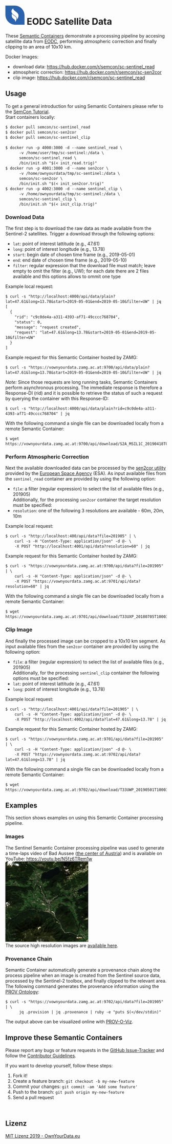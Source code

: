 # <img src="https://github.com/sem-con/sc-sentinel/raw/master/assets/images/oyd_blue.png" width="60"> EODC Satellite Data    
These [Semantic Containers](https://www.ownyourdata.eu/semcon) demonstrate a processing pipeline by accesing satellite data from [EODC](https://eodc.eu), performing atmospheric correction and finally clipping to an area of 10x10 km.    

Docker Images:    
* download data: https://hub.docker.com/r/semcon/sc-sentinel_read    
* atmospheric correction: https://hub.docker.com/r/semcon/sc-sen2cor
* clip image: https://hub.docker.com/r/semcon/sc-sentinel_read    

## Usage   
To get a general introduction for using Semantic Containers please refer to the [SemCon Tutorial](https://github.com/sem-con/Tutorials).    
Start containers locally:    
```
$ docker pull semcon/sc-sentinel_read
$ docker pull semcon/sc-sen2cor
$ docker pull semcon/sc-sentinel_clip

$ docker run -p 4000:3000 -d --name sentinel_read \
      -v /home/user/tmp/sc-sentinel:/data \ 
      semcon/sc-sentinel_read \
      /bin/init.sh "$(< init_read.trig)"
$ docker run -p 4001:3000 -d --name sen2cor \
      -v /home/ownyourdata/tmp/sc-sentinel:/data \
      semcon/sc-sen2cor \
      /bin/init.sh "$(< init_sen2cor.trig)"
$ docker run -p 4002:3000 -d --name sentinel_clip \
      -v /home/ownyourdata/tmp/sc-sentinel:/data \
      semcon/sc-sentinel_clip \
      /bin/init.sh "$(< init_clip.trig)"
```    

### Download Data    
The first step is to download the raw data as made available from the Sentinel-2 satellites. Trigger a download through the following options:    
* `lat`: point of interest lattitude (e.g., 47.61)    
* `long`: point of interest longitude (e.g., 13.78)    
* `start`: begin date of chosen time frame (e.g., 2019-05-01)    
* `end`: end date of chosen time frame (e.g., 2019-05-10)    
* `filter`: regular expression that the download file must match; leave empty to omit the filter (e.g., UW); for each date there are 2 files available and this options allows to ommit one type    

Example local request:    
```
$ curl -s "http://localhost:4000/api/data/plain?lat=47.61&long=13.78&start=2019-05-01&end=2019-05-10&filter=UW" | jq
[
  {
    "rid": "c9c0de4a-a311-4393-af71-49cccc768704",
    "status": 0,
    "message": "request created",
    "request": "lat=47.61&long=13.78&start=2019-05-01&end=2019-05-10&filter=UW"
  }
]
```   
Example request for this Semantic Container hosted by ZAMG:    
```
$ curl -s "https://vownyourdata.zamg.ac.at:9700/api/data/plain?lat=47.61&long=13.78&start=2019-05-01&end=2019-05-10&filter=UW" | jq
```    

_Note:_ Since those requests are long running tasks, Semantic Containers perform asynchronous processing. The immediate response is therefore a Response-DI (rid) and it is possible to retrieve the status of such a request by querying the container with this Response-ID:    
```
$ curl -s "http://localhost:4000/api/data/plain?rid=c9c0de4a-a311-4393-af71-49cccc768704" | jq
```   


With the following command a single file can be downloaded locally from a remote Semantic Container:    
```
$ wget https://vownyourdata.zamg.ac.at:9700/api/download/S2A_MSIL1C_20190418T095031_N0207_R079_T33UXP_20190418T115043.zip
```    

### Perform Atmospheric Correction    
Next the available downloaded data can be processed by the [sen2cor utility](http://step.esa.int/main/toolboxes/sentinel-2-toolbox/) provided by the [European Space Agency](https://www.esa.int/ESA) (ESA). As input available files from the `sentinel_read` container are provided by using the following option:    
* `file`: a filter (regular expression) to select the list of available files (e.g., 201905)    
Additionally, for the processing `sen2cor` container the target resolution must be specified:    
* `resolution`: one of the following 3 resolutions are available - 60m, 20m, 10m    

Example local request:   
```
$ curl -s "http://localhost:400/api/data?file=201905" | \ 
    curl -s -H "Content-Type: application/json" -d @- \
    -X POST "http://localhost:4001/api/data?resolution=60" | jq
```   
Example request for this Semantic Container hosted by ZAMG:    
```
$ curl -s "https://vownyourdata.zamg.ac.at:9700/api/data?file=201905" | \ 
    curl -s -H "Content-Type: application/json" -d @- \
    -X POST "https://vownyourdata.zamg.ac.at:9701/api/data?resolution=60" | jq
```    
With the following command a single file can be downloaded locally from a remote Semantic Container:    
```
$ wget https://vownyourdata.zamg.ac.at:9701/api/download/T33UXP_20180705T100031_TCI_60m.jp2
```    

### Clip Image    
And finally the processed image can be cropped to a 10x10 km segment. As input available files from the `sen2cor` container are provided by using the following option:    
* `file`: a filter (regular expression) to select the list of available files (e.g., 201905)    
Additionally, for the processing `sentinel_clip` container the following options must be specified:    
* `lat`: point of interest lattitude (e.g., 47.61)    
* `long`: point of interest longitude (e.g., 13.78)    

Example local request:   
```
$ curl -s "http://localhost:4001/api/data?file=201905" | \ 
    curl -s -H "Content-Type: application/json" -d @- \
    -X POST "http://localhost:4002/api/data?lat=47.61&long=13.78" | jq
```   
Example request for this Semantic Container hosted by ZAMG:    
```
$ curl -s "https://vownyourdata.zamg.ac.at:9701/api/data?file=201905" | \ 
    curl -s -H "Content-Type: application/json" -d @- \
    -X POST "https://vownyourdata.zamg.ac.at:9702/api/data?lat=47.61&long=13.78" | jq
```    
With the following command a single file can be downloaded locally from a remote Semantic Container:    
```
$ wget https://vownyourdata.zamg.ac.at:9702/api/download/T33UWP_20190501T100031_TCI_60m.png
```    

## Examples    
This section shows examples on using this Semantic Container processing pipeline.    

### Images    
The Sentinel Semantic Container processing pipeline was used to generate a time-laps video of Bad Aussee ([the center of Austria](https://de.wikipedia.org/wiki/Mittelpunkt_%C3%96sterreichs)) and is available on YouTube: https://youtu.be/N5fz6TRem1w    
<img src="https://github.com/sem-con/sc-sentinel/raw/master/sample/T33TVN_20180906T101021_TCI_10m.png" height="250" alt="Bad Aussee Satellite Image">    
The source high resolution images are [available here](https://github.com/sem-con/sc-sentinel/tree/master/sample).

### Provenance Chain    
Semantic Container automatically generate a provenance chain along the process pipeline when an image is created from the Sentinel source data, processed by the Sentinel-2 toolbox, and finally clipped to the relevant area. The following command generates the provenance information using the [PROV Ontology](https://www.w3.org/TR/prov-o/):
```
$ curl -s "https://vownyourdata.zamg.ac.at:9702/api/data?file=201905" | \ 
      jq .provision | jq .provenance | ruby -e "puts $(</dev/stdin)"
```    
The output above can be visualized online with [PROV-O-Viz](http://provoviz.org/).


## Improve these Semantic Containers    

Please report any bugs or feature requests in the [GitHub Issue-Tracker](https://github.com/sem-con/sc-sentinel/issues) and follow the [Contributor Guidelines](https://github.com/twbs/ratchet/blob/master/CONTRIBUTING.md).

If you want to develop yourself, follow these steps:

1. Fork it!
2. Create a feature branch: `git checkout -b my-new-feature`
3. Commit your changes: `git commit -am 'Add some feature'`
4. Push to the branch: `git push origin my-new-feature`
5. Send a pull request

&nbsp;    

## Lizenz

[MIT Lizenz 2019 - OwnYourData.eu](https://raw.githubusercontent.com/sem-con/sc-sentinel/master/LICENSE)

